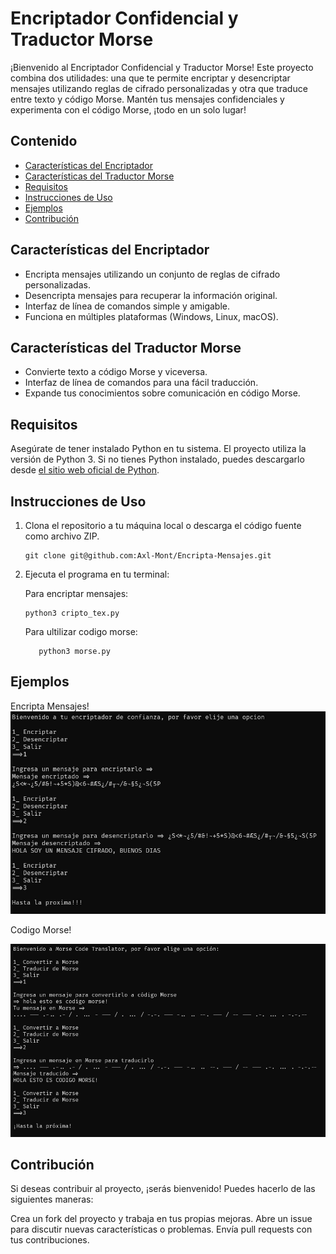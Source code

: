 # Encriptador Confidencial y Traductor Morse

¡Bienvenido al Encriptador Confidencial y Traductor Morse! Este proyecto combina dos utilidades: una que te permite encriptar y desencriptar mensajes utilizando reglas de cifrado personalizadas y otra que traduce entre texto y código Morse. Mantén tus mensajes confidenciales y experimenta con el código Morse, ¡todo en un solo lugar!

## Contenido

- [Características del Encriptador](#características-del-encriptador)
- [Características del Traductor Morse](#características-del-traductor-morse)
- [Requisitos](#requisitos)
- [Instrucciones de Uso](#instrucciones-de-uso)
- [Ejemplos](#ejemplos)
- [Contribución](#contribución)

## Características del Encriptador

- Encripta mensajes utilizando un conjunto de reglas de cifrado personalizadas.
- Desencripta mensajes para recuperar la información original.
- Interfaz de línea de comandos simple y amigable.
- Funciona en múltiples plataformas (Windows, Linux, macOS).

## Características del Traductor Morse

- Convierte texto a código Morse y viceversa.
- Interfaz de línea de comandos para una fácil traducción.
- Expande tus conocimientos sobre comunicación en código Morse.

## Requisitos

Asegúrate de tener instalado Python en tu sistema. El proyecto utiliza la versión de Python 3. Si no tienes Python instalado, puedes descargarlo desde [el sitio web oficial de Python](https://www.python.org/downloads/).

## Instrucciones de Uso

1. Clona el repositorio a tu máquina local o descarga el código fuente como archivo ZIP.

   ```shell
   git clone git@github.com:Axl-Mont/Encripta-Mensajes.git
   ```
2. Ejecuta el programa en tu terminal:
   
   Para encriptar mensajes:
   ```
   python3 cripto_tex.py
   ```
   Para ultilizar codigo morse:
   ```
      python3 morse.py
   ```
## Ejemplos
Encripta Mensajes!
![Captura de pantalla](https://raw.githubusercontent.com/Axl-Mont/Encripta-Mensajes/main/ejemplo.jpg)

Codigo Morse!

![Captura de pantalla](https://raw.githubusercontent.com/Axl-Mont/Encripta-Mensajes/main/ejemplo_Morse.jpg)

## Contribución

Si deseas contribuir al proyecto, ¡serás bienvenido! Puedes hacerlo de las siguientes maneras:

Crea un fork del proyecto y trabaja en tus propias mejoras.
Abre un issue para discutir nuevas características o problemas.
Envía pull requests con tus contribuciones.



